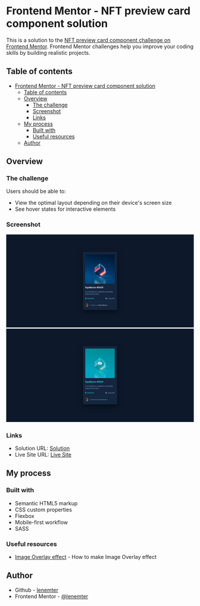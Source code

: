 # Frontend Mentor - NFT preview card component solution

This is a solution to the [NFT preview card component challenge on Frontend Mentor](https://www.frontendmentor.io/challenges/nft-preview-card-component-SbdUL_w0U). Frontend Mentor challenges help you improve your coding skills by building realistic projects.

## Table of contents

- [Frontend Mentor - NFT preview card component solution](#frontend-mentor---nft-preview-card-component-solution)
  - [Table of contents](#table-of-contents)
  - [Overview](#overview)
    - [The challenge](#the-challenge)
    - [Screenshot](#screenshot)
    - [Links](#links)
  - [My process](#my-process)
    - [Built with](#built-with)
    - [Useful resources](#useful-resources)
  - [Author](#author)

## Overview

### The challenge

Users should be able to:

- View the optimal layout depending on their device's screen size
- See hover states for interactive elements

### Screenshot

![Screenshot](./screenshot.png)
![Screenshot Hover](./screenshot_hover.png)

### Links

- Solution URL: [Solution](https://www.frontendmentor.io/solutions/nft-preview-card-component--Cf_jRuCbV)
- Live Site URL: [Live Site](https://lenemter.github.io/nft-preview-card-component/)

## My process

### Built with

- Semantic HTML5 markup
- CSS custom properties
- Flexbox
- Mobile-first workflow
- SASS

### Useful resources

- [Image Overlay effect](https://www.w3schools.com/howto/howto_css_image_overlay.asp) - How to make Image Overlay effect

## Author

- Github - [lenemter](https://github.com/lenemter)
- Frontend Mentor - [@lenemter](https://www.frontendmentor.io/profile/lenemter)
